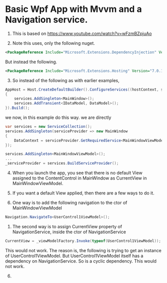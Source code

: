 # Basic Wpf App with Mvvm and a Navigation service.

1. This is based on https://www.youtube.com/watch?v=wFzmBZpjuAo

2. Note this uses, only the following nuget.

```xml
<PackageReference Include="Microsoft.Extensions.DependencyInjection" Version="7.0.0" />
```

But instead the following.

```xml
<PackageReference Include="Microsoft.Extensions.Hosting" Version="7.0.1" />
```

3. So instead of the following as with earlier examples,

```cs
AppHost = Host.CreateDefaultBuilder().ConfigureServices((hostContext, services) =>
{
    services.AddSingleton<MainWindow>();
    services.AddTransient<IDataModel, DataModel>();
}).Build();
```

we now, in this example do this way. we are directly 

```cs
var services = new ServiceCollection();
services.AddSingleton(serviceProvider => new MainWindow
{
    DataContext = serviceProvider.GetRequiredService<MainWindowViewModel>()
});

services.AddSingleton<MainWindowViewModel>();
...
_serviceProvider = services.BuildServiceProvider();
```

4. When you launch the app, you see that there is no default View assigned to the ContentControl in MainWindow as CurrentView in MainWindowViewModel. 

5. If you want a default View applied, then there are a few ways to do it.

6. One way is to add the following navigation to the ctor of MainWindowViewModel
```cs
Navigation.NavigateTo<UserControl1ViewModel>();
```

1. The second way is to assign CurrentView property of NavigationService, inside the ctor of NavigationService

```cs
CurrentView = _viewModelFactory.Invoke(typeof(UserControl1ViewModel));
```

This would not work. The reason is, the following is trying to get an instance of UserControl1ViewModel. But UserControl1ViewModel itself has a dependency on NavigationService. So is a cyclic dependency. This would not work.


6. 
